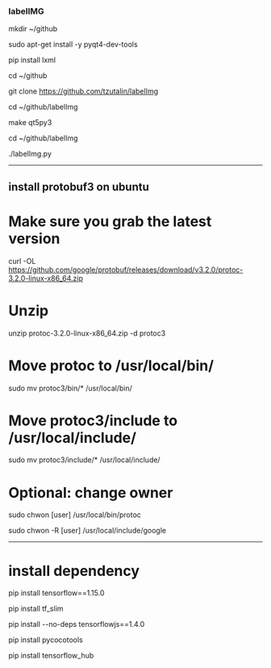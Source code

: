 ### labelIMG

mkdir ~/github

sudo apt-get install -y pyqt4-dev-tools

pip install lxml

cd ~/github

git clone https://github.com/tzutalin/labelImg

cd ~/github/labelImg

make qt5py3

cd ~/github/labelImg

./labelImg.py

----------------------------------------

## install protobuf3 on ubuntu
# Make sure you grab the latest version
curl -OL https://github.com/google/protobuf/releases/download/v3.2.0/protoc-3.2.0-linux-x86_64.zip

# Unzip
unzip protoc-3.2.0-linux-x86_64.zip -d protoc3

# Move protoc to /usr/local/bin/
sudo mv protoc3/bin/* /usr/local/bin/

# Move protoc3/include to /usr/local/include/
sudo mv protoc3/include/* /usr/local/include/

# Optional: change owner
sudo chwon [user] /usr/local/bin/protoc

sudo chwon -R [user] /usr/local/include/google

-----------------------------------------------------------
# install dependency
pip install tensorflow==1.15.0

pip install tf_slim

pip install --no-deps tensorflowjs==1.4.0

pip install pycocotools

pip install tensorflow_hub

